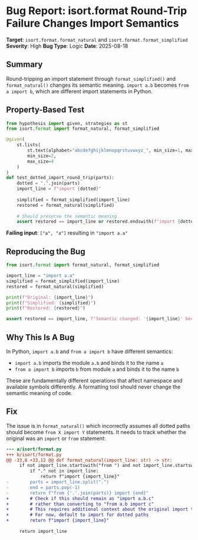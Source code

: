 # Bug Report: isort.format Round-Trip Failure Changes Import Semantics

**Target**: `isort.format.format_natural` and `isort.format.format_simplified`
**Severity**: High
**Bug Type**: Logic
**Date**: 2025-08-18

## Summary

Round-tripping an import statement through `format_simplified()` and `format_natural()` changes its semantic meaning. `import a.b` becomes `from a import b`, which are different import statements in Python.

## Property-Based Test

```python
from hypothesis import given, strategies as st
from isort.format import format_natural, format_simplified

@given(
    st.lists(
        st.text(alphabet="abcdefghijklmnopqrstuvwxyz_", min_size=1, max_size=10),
        min_size=2,
        max_size=4
    )
)
def test_dotted_import_round_trip(parts):
    dotted = ".".join(parts)
    import_line = f"import {dotted}"
    
    simplified = format_simplified(import_line)
    restored = format_natural(simplified)
    
    # Should preserve the semantic meaning
    assert restored == import_line or restored.endswith(f"import {dotted}")
```

**Failing input**: `["a", "a"]` resulting in `"import a.a"`

## Reproducing the Bug

```python
from isort.format import format_natural, format_simplified

import_line = "import a.a"
simplified = format_simplified(import_line)
restored = format_natural(simplified)

print(f"Original: {import_line}")
print(f"Simplified: {simplified}")
print(f"Restored: {restored}")

assert restored == import_line, f"Semantic changed: '{import_line}' became '{restored}'"
```

## Why This Is A Bug

In Python, `import a.b` and `from a import b` have different semantics:
- `import a.b` imports the module `a.b` and binds it to the name `a`
- `from a import b` imports `b` from module `a` and binds it to the name `b`

These are fundamentally different operations that affect namespace and available symbols differently. A formatting tool should never change the semantic meaning of code.

## Fix

The issue is in `format_natural()` which incorrectly assumes all dotted paths should become `from X import Y` statements. It needs to track whether the original was an `import` or `from` statement:

```diff
--- a/isort/format.py
+++ b/isort/format.py
@@ -33,8 +33,12 @@ def format_natural(import_line: str) -> str:
     if not import_line.startswith("from ") and not import_line.startswith("import "):
         if "." not in import_line:
             return f"import {import_line}"
-        parts = import_line.split(".")
-        end = parts.pop(-1)
-        return f"from {'.'.join(parts)} import {end}"
+        # Check if this should remain as "import a.b.c" 
+        # rather than converting to "from a.b import c"
+        # This requires additional context about the original import type
+        # For now, default to import for dotted paths
+        return f"import {import_line}"
 
     return import_line
```